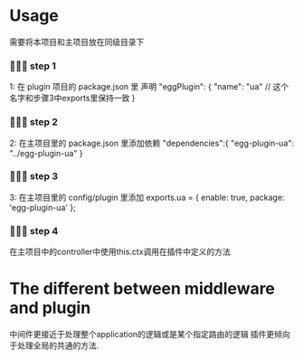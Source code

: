 # Usage
需要将本项目和主项目放在同级目录下

### 🚀🚀🚀 step 1
1: 在 plugin 项目的 package.json 里 声明
    "eggPlugin": {
      "name": "ua" // 这个名字和步骤3中exports里保持一致
    }

### 🚀🚀🚀 step 2
2: 在主项目里的 package.json 里添加依赖
    "dependencies":{
       "egg-plugin-ua": "../egg-plugin-ua"
    }

### 🚀🚀🚀 step 3
3: 在主项目里的 config/plugin 里添加
    exports.ua = {
      enable: true,
      package: 'egg-plugin-ua'
    };

### 🚀🚀🚀 step 4
  在主项目中的controller中使用this.ctx调用在插件中定义的方法

# The different between middleware and plugin
中间件更接近于处理整个application的逻辑或是某个指定路由的逻辑
插件更倾向于处理全局的共通的方法.